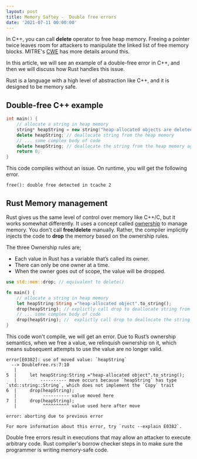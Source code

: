 ```yaml
---
layout: post
title: Memory Saftey -  Double free errors
date: '2021-07-11 00:00:00'
---
```

 
In C++, you can call **delete** operator to free heap memory. 
Freeing a pointer twice leaves room for attackers to manipulate the linked list of free memory blocks. MITRE's [CWE](https://cwe.mitre.org/data/definitions/415.html) has more details around this.

In this article, we will see an example of a double-free error in C++, and then we will discuss how Rust handles this issue. 

Rust is a language with a high level of abstraction like C++, and it is designed to be memory safe.

## Double-free C++ example
```cpp
int main() {
    // allocate a string in heap memory
    string* heapString = new string("heap-allocated objects are deleted on 'delete heapString;'"); 
    delete heapString; // deallocate string from the heap memory
    // ... some complex body of code 
    delete heapString; // deallocate the string from the heap memory again
    return 0;
}
```
This code compiles without an issue. On runtime, you will get the following error.
```text
free(): double free detected in tcache 2
```
## Rust Memory management
Rust gives us the same level of control over memory like C++/C, but it works somewhat differently. It uses a concept called [ownership](https://doc.rust-lang.org/book/ch04-01-what-is-ownership.html) to manage memory. You don't call **free/delete** manually. Rather, the compiler implicitly injects the code to **drop** the memory based on the ownership rules.

The three Ownership rules are;

 - Each value in Rust has a variable that’s called its owner.
 -  There can only be one owner at a time.
 - When the owner goes out of scope, the value will be dropped.
 

 
```rust
use std::mem::drop; // equivalent to delete()

fn main() {
    // allocate a string in heap memory
    let heapString:String ="heap-allocated object".to_string(); 
    drop(heapString); // explictly call drop to deallocate string from the heap memory
    // ... some complex body of code 
    drop(heapString); //  explictly call drop to deallocate the string from the heap memory again
}
```
This code won't compile, we will get an error. Due to Rust’s ownership semantics, when we free a value, we relinquish ownership on it, which means subsequent attempts to use the value are no longer valid.
```text
error[E0382]: use of moved value: `heapString`
  --> DoubleFree.rs:7:10
   |
5  |     let heapString:String ="heap-allocated object".to_string();
   |         ---------- move occurs because `heapString` has type `std::string::String`, which does not implement the `Copy` trait
6  |     drop(heapString);
   |          ---------- value moved here
7  |     drop(heapString);
   |          ^^^^^^^^^^ value used here after move

error: aborting due to previous error

For more information about this error, try `rustc --explain E0382`.

```
Double free errors result in executions that may allow an attacker to execute arbitrary code. Rust compiler's borrow checker steps in to make sure the programmer is writing memory-safe code.









